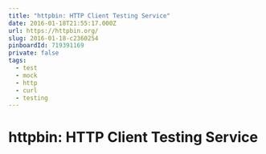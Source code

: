 ```yaml
---
title: "httpbin: HTTP Client Testing Service"
date: 2016-01-18T21:55:17.000Z
url: https://httpbin.org/
slug: 2016-01-18-c2360254
pinboardId: 719391169
private: false
tags:
  - test
  - mock
  - http
  - curl
  - testing
---
```


# httpbin: HTTP Client Testing Service


